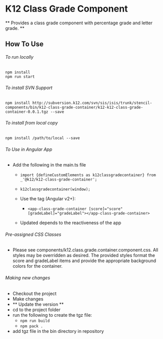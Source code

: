 # K12 Class Grade Component
  ** Provides a class grade component with percentage grade and letter grade. **  

## How To Use

###### To run locally
```
npm install
npm run start
```

###### To install SVN Support
``` npm install http://subversion.k12.com/svn/sis/isis/trunk/stencil-components/bin/k12-class-grade-container/k12-k12-class-grade-container-0.0.1.tgz --save ```

###### To install from local copy
``` npm install /path/to/local --save ```

###### To Use in Angular App
- Add the following in the main.ts file
  - ``` import {defineCustomElements as k12classgradecontainer} from _'@k12/k12-class-grade-container'; ```
  - ``` k12classgradecontainer(window); ```
    
  - Use the tag (Angular v2+):
    - ```<app-class-grade-container [score]="score" [gradeLabel]="gradeLabel"></app-class-grade-container>```
  - Updated depends to the reactiveness of the app

###### Pre-assigned CSS Classes
  - Please see components/k12.class.grade.container.component.css. All styles may be overridden as desired. The provided styles format the score and gradeLabel items and provide the appropriate background colors for the container.

###### Making new changes
  - Checkout the project
  - Make changes
  - ** Update the version **
  - cd to the project folder
  - run the following to create the tgz file:
    - ``` npm run build ```
    - ``` npm pack . ```
  - add tgz file in the bin directory in repository
